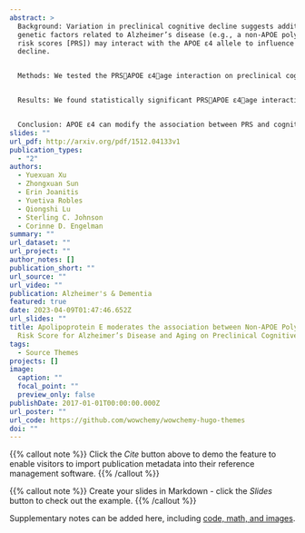 ```yaml
---
abstract: >
  Background: Variation in preclinical cognitive decline suggests additional
  genetic factors related to Alzheimer’s disease (e.g., a non-APOE polygenic
  risk scores [PRS]) may interact with the APOE ε4 allele to influence cognitive
  decline. 


  Methods: We tested the PRSAPOE ε4age interaction on preclinical cognition using longitudinal data from the Wisconsin Registry for Alzheimer’s Prevention. All analyses were fitted using a linear mixed-effects model and adjusted for within individual/family correlation among 1,190 individuals. 


  Results: We found statistically significant PRSAPOE ε4age interactions on immediate learning (P=0.038), delayed recall (P<0.01), and Preclinical Alzheimer’s Cognitive Composite 3 score (P=0.026). PRS-related differences in overall and memory-related cognitive domains between people with and without APOE ε4 emerge after age 70, with a much stronger adverse PRS effect among APOE ε4 carriers. The findings were replicated in a population-based cohort.


  Conclusion: APOE ε4 can modify the association between PRS and cognition decline.
slides: ""
url_pdf: http://arxiv.org/pdf/1512.04133v1
publication_types:
  - "2"
authors:
  - Yuexuan Xu
  - Zhongxuan Sun
  - Erin Joanitis
  - Yuetiva Robles
  - Qiongshi Lu
  - Sterling C. Johnson
  - Corinne D. Engelman
summary: ""
url_dataset: ""
url_project: ""
author_notes: []
publication_short: ""
url_source: ""
url_video: ""
publication: Alzheimer's & Dementia
featured: true
date: 2023-04-09T01:47:46.652Z
url_slides: ""
title: Apolipoprotein E moderates the association between Non-APOE Polygenic
  Risk Score for Alzheimer’s Disease and Aging on Preclinical Cognitive Function
tags:
  - Source Themes
projects: []
image:
  caption: ""
  focal_point: ""
  preview_only: false
publishDate: 2017-01-01T00:00:00.000Z
url_poster: ""
url_code: https://github.com/wowchemy/wowchemy-hugo-themes
doi: ""
---
```


{{% callout note %}}
Click the *Cite* button above to demo the feature to enable visitors to import publication metadata into their reference management software.
{{% /callout %}}

{{% callout note %}}
Create your slides in Markdown - click the *Slides* button to check out the example.
{{% /callout %}}

Supplementary notes can be added here, including [code, math, and images](https://wowchemy.com/docs/writing-markdown-latex/).
